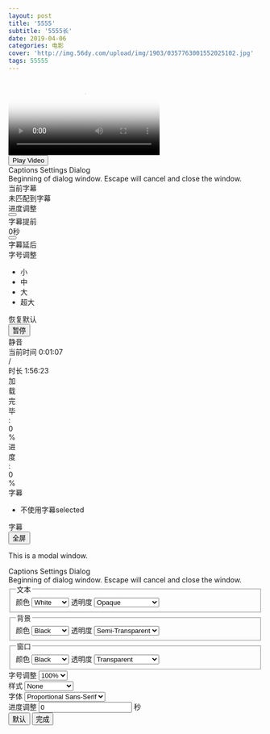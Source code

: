 ```yaml
---
layout: post
title: '5555'
subtitle: '5555长'
date: 2019-04-06
categories: 电影
cover: 'http://img.56dy.com/upload/img/1903/0357763001552025102.jpg'
tags: 55555
---
```


<div preload="none" autoplay="true" class="video-js vjs-default-skin html5player-dimensions vjs-controls-enabled vjs-workinghover vjs-playing vjs-has-started visiblevideo vjs-user-inactive" id="html5player" role="region" aria-label="video player"><video id="html5player_html5_api" class="vjs-tech" autoplay="" preload="none" src="blob:https://pan.baidu.com/265df2fb-b76f-49f1-a394-c84291028852" poster="https://thumbnail0.baidupcs.com/thumbnail/f7376f5ce4835ca3945a08bde004582d?fid=3954543964-250528-832229324171996&amp;time=1554555600&amp;rt=sh&amp;sign=FDTAER-DCb740ccc5511e5e8fedcff06b081203-3azjFk2Oy537AHtmfvZvKn2ezkU%3D&amp;expires=8h&amp;chkv=0&amp;chkbd=0&amp;chkpc=&amp;dp-logid=2223875006405021270&amp;dp-callid=0&amp;size=c850_u580&amp;quality=100&amp;vuk=-&amp;ft=video"><source src="https://pan.baidu.com/share/streaming?channel=chunlei&amp;uk=3954543964&amp;fid=832229324171996&amp;sign=dc097d4ad8c2cac4e50b5073ffd23b367bafef6f&amp;timestamp=1554556580&amp;shareid=3276728418&amp;type=M3U8_FLV_264_480&amp;vip=0&amp;adToken=" type="application/x-flvURL"></video><div></div><div class="vjs-poster" tabindex="-1" style="background-image: url(&quot;https://thumbnail0.baidupcs.com/thumbnail/f7376f5ce4835ca3945a08bde004582d?fid=3954543964-250528-832229324171996&amp;time=1554555600&amp;rt=sh&amp;sign=FDTAER-DCb740ccc5511e5e8fedcff06b081203-3azjFk2Oy537AHtmfvZvKn2ezkU%3D&amp;expires=8h&amp;chkv=0&amp;chkbd=0&amp;chkpc=&amp;dp-logid=2223875006405021270&amp;dp-callid=0&amp;size=c850_u580&amp;quality=100&amp;vuk=-&amp;ft=video&quot;);"></div><div class="vjs-text-track-display" aria-live="assertive" aria-atomic="true"><div style="position: absolute; left: 0px; right: 0px; top: 0px; bottom: 0px; margin: 1.5%;"></div></div><div class="vjs-loading-spinner" dir="ltr"></div><button class="vjs-big-play-button" type="button" aria-live="polite" title="Play Video"><span class="vjs-control-text">Play Video</span></button><div class="vjs-simple-caption-settings vjs-modal-overlay vjs-hidden havent-tracks" tabindex="-1" role="dialog" aria-labelledby="TTsettingsDialogLabel-html5player_component_131" aria-describedby="TTsettingsDialogDescription-html5player_component_131">
    <div role="document">
      <div role="heading" aria-level="1" id="TTsettingsDialogLabel-html5player_component_131" class="vjs-control-text">Captions Settings Dialog</div>
      <div id="TTsettingsDialogDescription-html5player_component_131" class="vjs-control-text">Beginning of dialog window. Escape will cancel and close the window.</div>
      <div class="vjs-simpletracksettings">
        <div class="vjs-settings-item">
          <label class="vjs-label" for="track-select-html5player_component_131">当前字幕</label>
          <div id="track-select-html5player_component_131" class="vjs-track-select vjs-setting-box">
            <div class="current-track">未匹配到字幕</div>
            <div class="tracks-pop-list-box">
              <!-- track-list -->
            </div>
          </div>
        </div>
        <div class="vjs-settings-item time-adjust-settings-item">
          <label class="vjs-label" for="captions-time-adjust-html5player_component_131">进度调整</label>
          <div id="captions-time-adjust-html5player_component_131" class="vjs-captions-time-adjust vjs-setting-box">
            <div class="backward-box">
              <button class="backward vjs-icon-remove"></button>
              <div class="backward-tip">字幕提前</div>
            </div>
            <div class="current-time-adjust-box"><span class="current-time-adjust">0</span>秒</div>
            <div class="forward-box">
              <button class="forward vjs-icon-add"></button>
              <div class="forward-tip">字幕延后</div>
            </div>
          </div>
        </div>
        <div class="vjs-settings-item font-size-settings-item">
          <label class="vjs-label" for="captions-font-size-html5player_component_131">字号调整</label>
          <div id="captions-font-size-html5player_component_131" class="vjs-captions-font-size vjs-setting-box">
            <div class="line"></div>
            <ul class="size-list">
              <li class="size-item small">
                <div class="circle" index="0"></div>
                <div class="size-intro">小</div>
              </li>
              <li class="size-item middle default">
                <div class="circle" index="1"></div>
                <div class="size-intro">中</div>
              </li>
              <li class="size-item big">
                <div class="circle" index="2"></div>
                <div class="size-intro">大</div>
              </li>
              <li class="size-item super-big">
                <div class="circle" index="3"></div>
                <div class="size-intro">超大</div>
              </li>
            </ul>
            <div class="drag-button"></div>
          </div>
        </div>
        <div class="vjs-settings-item vjs-default-button-box">
          <div class="vjs-default-button">恢复默认</div>
        </div>
      </div> <!-- vjs-simpletracksettings -->
    </div> <!--  role="document" -->
  </div><div class="vjs-control-bar" dir="ltr" role="group"><button class="vjs-play-control vjs-control vjs-button vjs-playing" type="button" aria-live="polite" title="暂停"><span class="vjs-control-text">暂停</span></button><div class="vjs-volume-menu-button vjs-menu-button vjs-menu-button-inline vjs-control vjs-button vjs-volume-menu-button-horizontal vjs-vol-3" tabindex="0" role="button" aria-live="polite" title="静音"><div class="vjs-menu"><div class="vjs-menu-content"><div tabindex="0" class="vjs-volume-bar vjs-slider-bar vjs-slider vjs-slider-horizontal" role="slider" aria-valuenow="100.00" aria-valuemin="0" aria-valuemax="100" aria-label="volume level" aria-valuetext="100.00%"><div class="vjs-volume-level"><span class="vjs-control-text"></span></div></div></div></div><span class="vjs-control-text">静音</span></div><div class="vjs-current-time vjs-time-control vjs-control"><div class="vjs-current-time-display" aria-live="off"><span class="vjs-control-text">当前时间</span> 0:01:07</div></div><div class="vjs-time-control vjs-time-divider"><div><span>/</span></div></div><div class="vjs-duration vjs-time-control vjs-control"><div class="vjs-duration-display" aria-live="off"><span class="vjs-control-text">时长</span> 1:56:23</div></div><div class="vjs-progress-control vjs-control"><div tabindex="0" class="vjs-progress-holder vjs-slider vjs-slider-horizontal" role="slider" aria-valuenow="0.96" aria-valuemin="0" aria-valuemax="100" aria-label="progress bar" aria-valuetext="0:01:07"><div class="vjs-load-progress" style="width: 1.42682%;"><span class="vjs-control-text" style="left: 0.0204497%; width: 99.9796%;"><span>加载完毕</span>: 0%</span></div><div class="vjs-mouse-display" data-current-time="0:00" style="left: 0px;"></div><div class="vjs-play-progress vjs-slider-bar" data-current-time="0:01:07" style="width: 0.96%;"><span class="vjs-control-text"><span>进度</span>: 0%</span></div></div></div><div class="vjs-simple-captions-button vjs-menu-button vjs-menu-button-popup vjs-control vjs-button" tabindex="0" role="menuitem" aria-live="polite" title="字幕" aria-expanded="false" aria-haspopup="true" aria-label="Simple Captions Menu">字幕<div class="vjs-menu" role="presentation"><ul class="vjs-menu-content" role="menu"><li class="vjs-menu-item vjs-selected" tabindex="-1" role="menuitemcheckbox" aria-live="polite" name="No Track" aria-checked="true" title="selected">不使用字幕<span class="vjs-control-text">selected</span></li></ul></div><span class="vjs-control-text">字幕</span></div><button class="vjs-fullscreen-control vjs-control vjs-button " type="button" aria-live="polite" title="全屏"><span class="vjs-control-text">全屏</span></button></div><div class="vjs-error-display vjs-modal-dialog vjs-hidden " tabindex="-1" aria-describedby="html5player_component_266_description" aria-hidden="true" aria-label="Modal Window" role="dialog"><p class="vjs-modal-dialog-description vjs-offscreen" id="html5player_component_266_description">This is a modal window.</p><div class="vjs-modal-dialog-content" role="document"></div></div><div class="vjs-caption-settings vjs-modal-overlay vjs-hidden" tabindex="-1" role="dialog" aria-labelledby="TTsettingsDialogLabel-html5player_component_271" aria-describedby="TTsettingsDialogDescription-html5player_component_271">
    <div role="document">
      <div role="heading" aria-level="1" id="TTsettingsDialogLabel-html5player_component_271" class="vjs-control-text">Captions Settings Dialog</div>
      <div id="TTsettingsDialogDescription-html5player_component_271" class="vjs-control-text">Beginning of dialog window. Escape will cancel and close the window.</div>
      <div class="vjs-tracksettings">
        <div class="vjs-tracksettings-colors">
          <fieldset class="vjs-fg-color vjs-tracksetting">
            <legend>文本</legend>
            <label class="vjs-label" for="captions-foreground-color-html5player_component_271">颜色</label>
            <select id="captions-foreground-color-html5player_component_271">
              <option value="#FFF" selected="">White</option>
              <option value="#000">Black</option>
              <option value="#F00">Red</option>
              <option value="#0F0">Green</option>
              <option value="#00F">Blue</option>
              <option value="#FF0">Yellow</option>
              <option value="#F0F">Magenta</option>
              <option value="#0FF">Cyan</option>
            </select>
            <span class="vjs-text-opacity vjs-opacity">
              <label class="vjs-label" for="captions-foreground-opacity-html5player_component_271">透明度</label>
              <select id="captions-foreground-opacity-html5player_component_271">
                <option value="1" selected="">Opaque</option>
                <option value="0.5">Semi-Transparent</option>
              </select>
            </span>
          </fieldset>
          <fieldset class="vjs-bg-color vjs-tracksetting">
            <legend>背景</legend>
            <label class="vjs-label" for="captions-background-color-html5player_component_271">颜色</label>
            <select id="captions-background-color-html5player_component_271">
              <option value="#000" selected="">Black</option>
              <option value="#FFF">White</option>
              <option value="#F00">Red</option>
              <option value="#0F0">Green</option>
              <option value="#00F">Blue</option>
              <option value="#FF0">Yellow</option>
              <option value="#F0F">Magenta</option>
              <option value="#0FF">Cyan</option>
            </select>
            <span class="vjs-bg-opacity vjs-opacity">
              <label class="vjs-label" for="captions-background-opacity-html5player_component_271">透明度</label>
              <select id="captions-background-opacity-html5player_component_271">
                <option value="0.5" selected="">Semi-Transparent</option>
                <option value="1">Opaque</option>
                <option value="0">Transparent</option>
              </select>
            </span>
          </fieldset>
          <fieldset class="window-color vjs-tracksetting">
            <legend>窗口</legend>
            <label class="vjs-label" for="captions-window-color-html5player_component_271">颜色</label>
            <select id="captions-window-color-html5player_component_271">
              <option value="#000" selected="">Black</option>
              <option value="#FFF">White</option>
              <option value="#F00">Red</option>
              <option value="#0F0">Green</option>
              <option value="#00F">Blue</option>
              <option value="#FF0">Yellow</option>
              <option value="#F0F">Magenta</option>
              <option value="#0FF">Cyan</option>
            </select>
            <span class="vjs-window-opacity vjs-opacity">
              <label class="vjs-label" for="captions-window-opacity-html5player_component_271">透明度</label>
              <select id="captions-window-opacity-html5player_component_271">
                <option value="0" selected="">Transparent</option>
                <option value="0.5">Semi-Transparent</option>
                <option value="1">Opaque</option>
              </select>
            </span>
          </fieldset>
        </div> <!-- vjs-tracksettings-colors -->
        <div class="vjs-tracksettings-font">
          <div class="vjs-font-percent vjs-tracksetting">
            <label class="vjs-label" for="captions-font-size-html5player_component_271">字号调整</label>
            <select id="captions-font-size-html5player_component_271">
              <option value="0.50">50%</option>
              <option value="0.75">75%</option>
              <option value="1.00" selected="">100%</option>
              <option value="1.25">125%</option>
              <option value="1.50">150%</option>
              <option value="1.75">175%</option>
              <option value="2.00">200%</option>
              <option value="3.00">300%</option>
              <option value="4.00">400%</option>
            </select>
          </div>
          <div class="vjs-edge-style vjs-tracksetting">
            <label class="vjs-label" for="captions-edge-style-html5player_component_271">样式</label>
            <select id="captions-edge-style-html5player_component_271">
              <option value="none" selected="">None</option>
              <option value="raised">Raised</option>
              <option value="depressed">Depressed</option>
              <option value="uniform">Uniform</option>
              <option value="dropshadow">Dropshadow</option>
            </select>
          </div>
          <div class="vjs-font-family vjs-tracksetting">
            <label class="vjs-label" for="captions-font-family-html5player_component_271">字体</label>
            <select id="captions-font-family-html5player_component_271">
              <option value="proportionalSansSerif" selected="">Proportional Sans-Serif</option>
              <option value="monospaceSansSerif">Monospace Sans-Serif</option>
              <option value="proportionalSerif">Proportional Serif</option>
              <option value="monospaceSerif">Monospace Serif</option>
              <option value="casual">Casual</option>
              <option value="script">Script</option>
              <option value="small-caps">Small Caps</option>
            </select>
          </div>
        </div> <!-- vjs-tracksettings-time -->
        <div class="vjs-tracksettings-time">
          <div class="vjs-time-ajust vjs-tracksetting">
            <label class="vjs-label" for="captions-time-adjust-html5player_component_271">进度调整</label>
            <input type="number" id="captions-time-adjust-html5player_component_271" step="0.5" value="0">&nbsp;秒
          </div>
        </div> <!-- vjs-tracksettings-font -->
        <div class="vjs-tracksettings-controls">
          <button class="vjs-default-button">默认</button>
          <button class="vjs-done-button">完成</button>
        </div>
      </div> <!-- vjs-tracksettings -->
    </div> <!--  role="document" -->
  </div></div>
